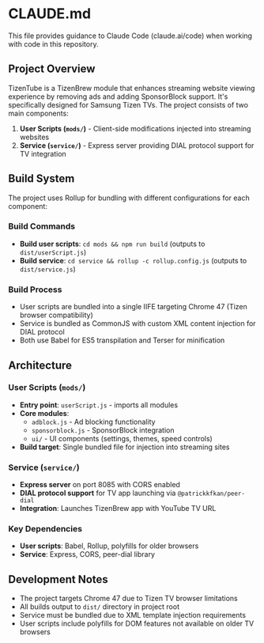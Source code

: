 # CLAUDE.md

This file provides guidance to Claude Code (claude.ai/code) when working with code in this repository.

## Project Overview

TizenTube is a TizenBrew module that enhances streaming website viewing experience by removing ads and adding SponsorBlock support. It's specifically designed for Samsung Tizen TVs. The project consists of two main components:

1. **User Scripts (`mods/`)** - Client-side modifications injected into streaming websites
2. **Service (`service/`)** - Express server providing DIAL protocol support for TV integration

## Build System

The project uses Rollup for bundling with different configurations for each component:

### Build Commands
- **Build user scripts**: `cd mods && npm run build` (outputs to `dist/userScript.js`)
- **Build service**: `cd service && rollup -c rollup.config.js` (outputs to `dist/service.js`)

### Build Process
- User scripts are bundled into a single IIFE targeting Chrome 47 (Tizen browser compatibility)
- Service is bundled as CommonJS with custom XML content injection for DIAL protocol
- Both use Babel for ES5 transpilation and Terser for minification

## Architecture

### User Scripts (`mods/`)
- **Entry point**: `userScript.js` - imports all modules
- **Core modules**: 
  - `adblock.js` - Ad blocking functionality
  - `sponsorblock.js` - SponsorBlock integration
  - `ui/` - UI components (settings, themes, speed controls)
- **Build target**: Single bundled file for injection into streaming sites

### Service (`service/`)
- **Express server** on port 8085 with CORS enabled
- **DIAL protocol support** for TV app launching via `@patrickkfkan/peer-dial`
- **Integration**: Launches TizenBrew app with YouTube TV URL

### Key Dependencies
- **User scripts**: Babel, Rollup, polyfills for older browsers
- **Service**: Express, CORS, peer-dial library

## Development Notes

- The project targets Chrome 47 due to Tizen TV browser limitations
- All builds output to `dist/` directory in project root
- Service must be bundled due to XML template injection requirements
- User scripts include polyfills for DOM features not available on older TV browsers